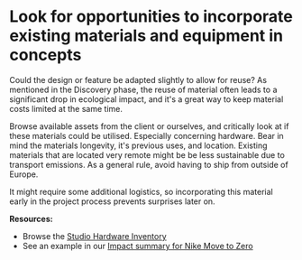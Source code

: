 # Look for opportunities to incorporate existing materials and equipment in concepts

Could the design or feature be adapted slightly to allow for reuse? As mentioned in the Discovery phase, the reuse of material often leads to a significant drop in ecological impact, and it's a great way to keep material costs limited at the same time. 

Browse available assets from the client or ourselves, and critically look at if these materials could be utilised. Especially concerning hardware. Bear in mind the materials longevity, it's previous uses, and location. Existing materials that are located very remote might be be less sustainable due to transport emissions. As a general rule, avoid having to ship from outside of Europe.  

It might require some additional logistics, so incorporating this material early in the project process prevents surprises later on. 

**Resources:** 

- Browse the [Studio Hardware Inventory](https://docs.google.com/spreadsheets/d/1Qi8OBwC9wLB66eFil9bfyaEU8C9qdicq_KpeArD8Z_A/edit#gid=0)
- See an example in our [Impact summary for Nike Move to Zero](https://docs.google.com/presentation/d/1igk2PeWMi5nEuliA90Tj9c1urtkVeTK3mO-GwJ7wXBE/edit#slide=id.ge028144717_0_442)
